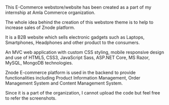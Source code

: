 This E-Commerce webstore/website has been created as a part of my internship at Amla Commerce organization.

The whole idea behind the creation of this webstore theme is to help to increase sales of Znode platform.

It is a B2B website which sells electronic gadgets such as Laptops, Smartphones, Headphones and other product to the consumers.

An MVC web application with custom CSS styling, mobile responsive design and use of HTML5, CSS3, JavaScript Sass, ASP.NET Core, MS Razor, MySQL, MongoDB technologies.

Znode E-commerce platform is used in the backend to provide functionalities including Product Information Management, Order Management System and Content Management System. 

Since it is a part of the organization, I cannot upload the code but feel free to refer the screenshots.
